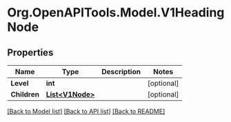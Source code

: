 # Org.OpenAPITools.Model.V1HeadingNode

## Properties

Name | Type | Description | Notes
------------ | ------------- | ------------- | -------------
**Level** | **int** |  | [optional] 
**Children** | [**List&lt;V1Node&gt;**](V1Node.md) |  | [optional] 

[[Back to Model list]](../README.md#documentation-for-models) [[Back to API list]](../README.md#documentation-for-api-endpoints) [[Back to README]](../README.md)

